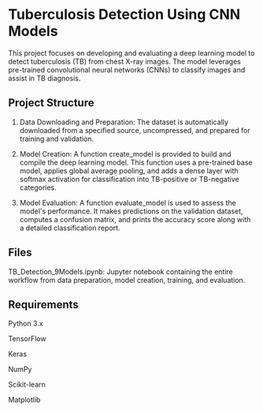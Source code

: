 # Tuberculosis Detection Using CNN Models

This project focuses on developing and evaluating a deep learning model to detect tuberculosis (TB) 
from chest X-ray images. The model leverages pre-trained convolutional neural networks (CNNs) to classify images and assist in TB diagnosis.

## Project Structure

1. Data Downloading and Preparation:
The dataset is automatically downloaded from a specified source, uncompressed, and prepared for training and validation.

2. Model Creation:
A function create_model is provided to build and compile the deep learning model. This function uses a pre-trained base 
model, applies global average pooling, and adds a dense layer with softmax activation for classification into TB-positive or TB-negative categories.

3. Model Evaluation:
A function evaluate_model is used to assess the model's performance. It makes predictions on the validation dataset, computes 
a confusion matrix, and prints the accuracy score along with a detailed classification report.


## Files

TB_Detection_9Models.ipynb: Jupyter notebook containing the entire workflow from data preparation, model creation, training, and evaluation.


## Requirements

Python 3.x

TensorFlow

Keras

NumPy

Scikit-learn

Matplotlib
